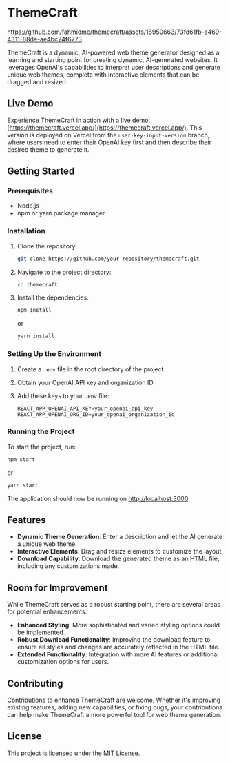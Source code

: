 
# ThemeCraft

https://github.com/fahmidme/themecraft/assets/16950663/73fd61fb-a469-4311-88de-ae4bc24f6773

ThemeCraft is a dynamic, AI-powered web theme generator designed as a learning and starting point for creating dynamic, AI-generated websites. It leverages OpenAI's capabilities to interpret user descriptions and generate unique web themes, complete with interactive elements that can be dragged and resized.

## Live Demo

Experience ThemeCraft in action with a live demo: [https://themecraft.vercel.app/](https://themecraft.vercel.app/). This version is deployed on Vercel from the `user-key-input-version` branch, where users need to enter their OpenAI key first and then describe their desired theme to generate it.

## Getting Started

### Prerequisites

- Node.js
- npm or yarn package manager

### Installation

1. Clone the repository:

   ```bash
   git clone https://github.com/your-repository/themecraft.git
   ```

2. Navigate to the project directory:

   ```bash
   cd themecraft
   ```

3. Install the dependencies:

   ```bash
   npm install
   ```

   or

   ```bash
   yarn install
   ```

### Setting Up the Environment

1. Create a `.env` file in the root directory of the project.
2. Obtain your OpenAI API key and organization ID.
3. Add these keys to your `.env` file:

   ```env
   REACT_APP_OPENAI_API_KEY=your_openai_api_key
   REACT_APP_OPENAI_ORG_ID=your_openai_organization_id
   ```

### Running the Project

To start the project, run:

```bash
npm start
```

or

```bash
yarn start
```

The application should now be running on [http://localhost:3000](http://localhost:3000).

## Features

- **Dynamic Theme Generation**: Enter a description and let the AI generate a unique web theme.
- **Interactive Elements**: Drag and resize elements to customize the layout.
- **Download Capability**: Download the generated theme as an HTML file, including any customizations made.

## Room for Improvement

While ThemeCraft serves as a robust starting point, there are several areas for potential enhancements:

- **Enhanced Styling**: More sophisticated and varied styling options could be implemented.
- **Robust Download Functionality**: Improving the download feature to ensure all styles and changes are accurately reflected in the HTML file.
- **Extended Functionality**: Integration with more AI features or additional customization options for users.

## Contributing

Contributions to enhance ThemeCraft are welcome. Whether it's improving existing features, adding new capabilities, or fixing bugs, your contributions can help make ThemeCraft a more powerful tool for web theme generation.

## License

This project is licensed under the [MIT License](LICENSE).
